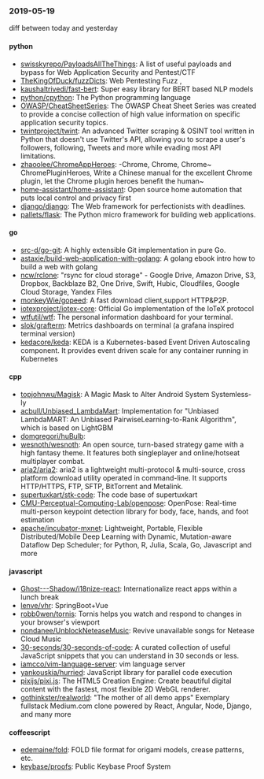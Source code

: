 ### 2019-05-19
diff between today and yesterday

#### python
* [swisskyrepo/PayloadsAllTheThings](https://github.com/swisskyrepo/PayloadsAllTheThings): A list of useful payloads and bypass for Web Application Security and Pentest/CTF
* [TheKingOfDuck/fuzzDicts](https://github.com/TheKingOfDuck/fuzzDicts): Web Pentesting Fuzz ,
* [kaushaltrivedi/fast-bert](https://github.com/kaushaltrivedi/fast-bert): Super easy library for BERT based NLP models
* [python/cpython](https://github.com/python/cpython): The Python programming language
* [OWASP/CheatSheetSeries](https://github.com/OWASP/CheatSheetSeries): The OWASP Cheat Sheet Series was created to provide a concise collection of high value information on specific application security topics.
* [twintproject/twint](https://github.com/twintproject/twint): An advanced Twitter scraping & OSINT tool written in Python that doesn't use Twitter's API, allowing you to scrape a user's followers, following, Tweets and more while evading most API limitations.
* [zhaoolee/ChromeAppHeroes](https://github.com/zhaoolee/ChromeAppHeroes): -Chrome, Chrome, Chrome~ ChromePluginHeroes, Write a Chinese manual for the excellent Chrome plugin, let the Chrome plugin heroes benefit the human~
* [home-assistant/home-assistant](https://github.com/home-assistant/home-assistant):  Open source home automation that puts local control and privacy first
* [django/django](https://github.com/django/django): The Web framework for perfectionists with deadlines.
* [pallets/flask](https://github.com/pallets/flask): The Python micro framework for building web applications.

#### go
* [src-d/go-git](https://github.com/src-d/go-git): A highly extensible Git implementation in pure Go.
* [astaxie/build-web-application-with-golang](https://github.com/astaxie/build-web-application-with-golang): A golang ebook intro how to build a web with golang
* [ncw/rclone](https://github.com/ncw/rclone): "rsync for cloud storage" - Google Drive, Amazon Drive, S3, Dropbox, Backblaze B2, One Drive, Swift, Hubic, Cloudfiles, Google Cloud Storage, Yandex Files
* [monkeyWie/gopeed](https://github.com/monkeyWie/gopeed): A fast download client,support HTTP&P2P.
* [iotexproject/iotex-core](https://github.com/iotexproject/iotex-core): Official Go implementation of the IoTeX protocol
* [wtfutil/wtf](https://github.com/wtfutil/wtf): The personal information dashboard for your terminal.
* [slok/grafterm](https://github.com/slok/grafterm): Metrics dashboards on terminal (a grafana inspired terminal version)
* [kedacore/keda](https://github.com/kedacore/keda): KEDA is a Kubernetes-based Event Driven Autoscaling component. It provides event driven scale for any container running in Kubernetes

#### cpp
* [topjohnwu/Magisk](https://github.com/topjohnwu/Magisk): A Magic Mask to Alter Android System Systemless-ly
* [acbull/Unbiased_LambdaMart](https://github.com/acbull/Unbiased_LambdaMart): Implementation for "Unbiased LambdaMART: An Unbiased PairwiseLearning-to-Rank Algorithm", which is based on LightGBM
* [domgregori/huBulb](https://github.com/domgregori/huBulb): 
* [wesnoth/wesnoth](https://github.com/wesnoth/wesnoth): An open source, turn-based strategy game with a high fantasy theme. It features both singleplayer and online/hotseat multiplayer combat.
* [aria2/aria2](https://github.com/aria2/aria2): aria2 is a lightweight multi-protocol & multi-source, cross platform download utility operated in command-line. It supports HTTP/HTTPS, FTP, SFTP, BitTorrent and Metalink.
* [supertuxkart/stk-code](https://github.com/supertuxkart/stk-code): The code base of supertuxkart
* [CMU-Perceptual-Computing-Lab/openpose](https://github.com/CMU-Perceptual-Computing-Lab/openpose): OpenPose: Real-time multi-person keypoint detection library for body, face, hands, and foot estimation
* [apache/incubator-mxnet](https://github.com/apache/incubator-mxnet): Lightweight, Portable, Flexible Distributed/Mobile Deep Learning with Dynamic, Mutation-aware Dataflow Dep Scheduler; for Python, R, Julia, Scala, Go, Javascript and more

#### javascript
* [Ghost---Shadow/i18nize-react](https://github.com/Ghost---Shadow/i18nize-react): Internationalize react apps within a lunch break
* [lenve/vhr](https://github.com/lenve/vhr): SpringBoot+Vue
* [robb0wen/tornis](https://github.com/robb0wen/tornis): Tornis helps you watch and respond to changes in your browser's viewport 
* [nondanee/UnblockNeteaseMusic](https://github.com/nondanee/UnblockNeteaseMusic): Revive unavailable songs for Netease Cloud Music
* [30-seconds/30-seconds-of-code](https://github.com/30-seconds/30-seconds-of-code): A curated collection of useful JavaScript snippets that you can understand in 30 seconds or less.
* [iamcco/vim-language-server](https://github.com/iamcco/vim-language-server): vim language server
* [yankouskia/hurried](https://github.com/yankouskia/hurried): JavaScript library for parallel code execution
* [pixijs/pixi.js](https://github.com/pixijs/pixi.js): The HTML5 Creation Engine: Create beautiful digital content with the fastest, most flexible 2D WebGL renderer.
* [gothinkster/realworld](https://github.com/gothinkster/realworld): "The mother of all demo apps"  Exemplary fullstack Medium.com clone powered by React, Angular, Node, Django, and many more 

#### coffeescript
* [edemaine/fold](https://github.com/edemaine/fold): FOLD file format for origami models, crease patterns, etc.
* [keybase/proofs](https://github.com/keybase/proofs): Public Keybase Proof System
